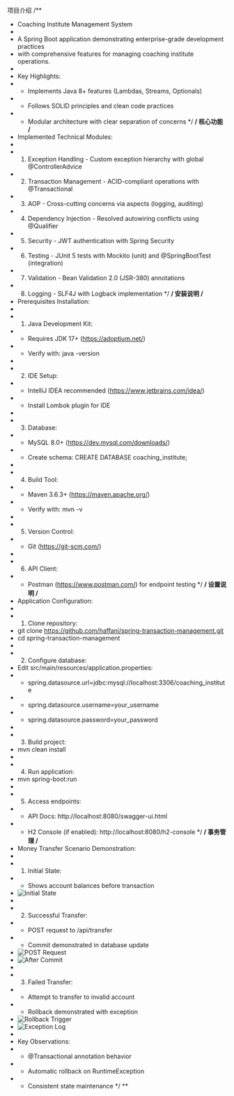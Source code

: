 项目介绍
/**
 * Coaching Institute Management System
 * 
 * A Spring Boot application demonstrating enterprise-grade development practices
 * with comprehensive features for managing coaching institute operations.
 * 
 * Key Highlights:
 * - Implements Java 8+ features (Lambdas, Streams, Optionals)
 * - Follows SOLID principles and clean code practices
 * - Modular architecture with clear separation of concerns
 */
**/
核心功能
/**
 * Implemented Technical Modules:
 * 
 * 1. Exception Handling - Custom exception hierarchy with global @ControllerAdvice
 * 2. Transaction Management - ACID-compliant operations with @Transactional
 * 3. AOP - Cross-cutting concerns via aspects (logging, auditing)
 * 4. Dependency Injection - Resolved autowiring conflicts using @Qualifier
 * 5. Security - JWT authentication with Spring Security
 * 6. Testing - JUnit 5 tests with Mockito (unit) and @SpringBootTest (integration)
 * 7. Validation - Bean Validation 2.0 (JSR-380) annotations
 * 8. Logging - SLF4J with Logback implementation
 */
**/
安装说明
/**
 * Prerequisites Installation:
 * 
 * 1. Java Development Kit:
 *    - Requires JDK 17+ (https://adoptium.net/)
 *    - Verify with: java -version
 * 
 * 2. IDE Setup:
 *    - IntelliJ IDEA recommended (https://www.jetbrains.com/idea/)
 *    - Install Lombok plugin for IDE
 * 
 * 3. Database:
 *    - MySQL 8.0+ (https://dev.mysql.com/downloads/)
 *    - Create schema: CREATE DATABASE coaching_institute;
 * 
 * 4. Build Tool:
 *    - Maven 3.6.3+ (https://maven.apache.org/)
 *    - Verify with: mvn -v
 * 
 * 5. Version Control:
 *    - Git (https://git-scm.com/)
 * 
 * 6. API Client:
 *    - Postman (https://www.postman.com/) for endpoint testing
 */
**/
设置说明
/**
 * Application Configuration:
 * 
 * 1. Clone repository:
 *    git clone https://github.com/haffani/spring-transaction-management.git
 *    cd spring-transaction-management
 * 
 * 2. Configure database:
 *    Edit src/main/resources/application.properties:
 *    - spring.datasource.url=jdbc:mysql://localhost:3306/coaching_institute
 *    - spring.datasource.username=your_username
 *    - spring.datasource.password=your_password
 * 
 * 3. Build project:
 *    mvn clean install
 * 
 * 4. Run application:
 *    mvn spring-boot:run
 * 
 * 5. Access endpoints:
 *    - API Docs: http://localhost:8080/swagger-ui.html
 *    - H2 Console (if enabled): http://localhost:8080/h2-console
 */
**/
事务管理
/**
 * Money Transfer Scenario Demonstration:
 * 
 * 1. Initial State:
 *    - Shows account balances before transaction
 *    ![Initial State](https://github.com/haffani/v4/blob/master/content/posts/spring-trx-management/h2.png)
 * 
 * 2. Successful Transfer:
 *    - POST request to /api/transfer
 *    - Commit demonstrated in database update
 *    ![POST Request](https://github.com/haffani/v4/blob/master/content/posts/spring-trx-management/postreq.png)
 *    ![After Commit](https://github.com/haffani/v4/blob/master/content/posts/spring-trx-management/after.png)
 * 
 * 3. Failed Transfer:
 *    - Attempt to transfer to invalid account
 *    - Rollback demonstrated with exception
 *    ![Rollback Trigger](https://github.com/haffani/v4/blob/master/content/posts/spring-trx-management/rollbackforcing.png)
 *    ![Exception Log](https://github.com/haffani/v4/blob/master/content/posts/spring-trx-management/no%20such%20elemnt.png)
 * 
 * Key Observations:
 * - @Transactional annotation behavior
 * - Automatic rollback on RuntimeException
 * - Consistent state maintenance
 */
**
